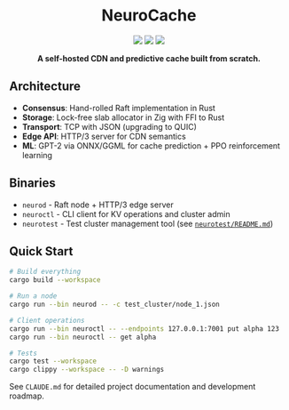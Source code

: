 <div align="center">

# NeuroCache

<a href="https://www.rust-lang.org/"><img src="https://img.shields.io/badge/1.75+-orange?style=flat&logo=rust&label=Rust&color=%23dea584"></a>
<a href="https://github.com/BogdanFloris/neurocache/releases"><img src="https://img.shields.io/github/v/release/BogdanFloris/neurocache?link=https%3A%2F%2Fgithub.com%2FBogdanFloris%2Fneurocache%2Freleases"></a>
<a href="https://github.com/BogdanFloris/neurocache/actions"><img src="https://img.shields.io/github/actions/workflow/status/BogdanFloris/neurocache/ci.yml?link=https%3A%2F%2Fgithub.com%2FBogdanFloris%2Fneurocache%2Factions"></a>

**A self-hosted CDN and predictive cache built from scratch.**

</div>

## Architecture

- **Consensus**: Hand-rolled Raft implementation in Rust
- **Storage**: Lock-free slab allocator in Zig with FFI to Rust
- **Transport**: TCP with JSON (upgrading to QUIC)
- **Edge API**: HTTP/3 server for CDN semantics
- **ML**: GPT-2 via ONNX/GGML for cache prediction + PPO reinforcement learning

## Binaries

- `neurod` - Raft node + HTTP/3 edge server
- `neuroctl` - CLI client for KV operations and cluster admin
- `neurotest` - Test cluster management tool (see [`neurotest/README.md`](neurotest/README.md))

## Quick Start

```bash
# Build everything
cargo build --workspace

# Run a node
cargo run --bin neurod -- -c test_cluster/node_1.json

# Client operations
cargo run --bin neuroctl -- --endpoints 127.0.0.1:7001 put alpha 123
cargo run --bin neuroctl -- get alpha

# Tests
cargo test --workspace
cargo clippy --workspace -- -D warnings
```

See `CLAUDE.md` for detailed project documentation and development roadmap.
